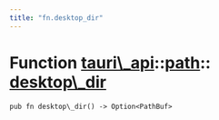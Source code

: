 ```yaml
---
title: "fn.desktop_dir"
---
```


# Function [tauri\\\_api](/docs/api/rust/tauri\_api/../index.html)::​[path](/docs/api/rust/tauri\_api/index.html)::​[desktop\\\_dir](/docs/api/rust/tauri\_api/)

    pub fn desktop\_dir() -> Option<PathBuf>

      